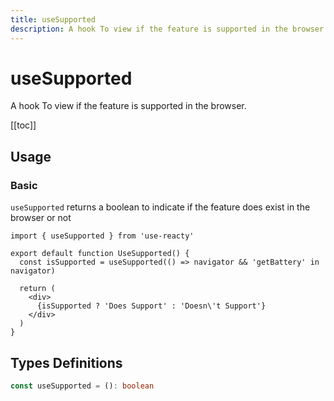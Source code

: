 ```yaml
---
title: useSupported
description: A hook To view if the feature is supported in the browser.
---
```


# useSupported

A hook To view if the feature is supported in the browser.

[[toc]]

## Usage

### Basic

`useSupported` returns a boolean to indicate if the feature does exist in the browser or not

```tsx
import { useSupported } from 'use-reacty'

export default function UseSupported() {
  const isSupported = useSupported(() => navigator && 'getBattery' in navigator)

  return (
    <div>
      {isSupported ? 'Does Support' : 'Doesn\'t Support'}
    </div>
  )
}
```

<div>
<div ref="demo"></div>
</div>

## Types Definitions

```ts
const useSupported = (): boolean
```

<script setup>
import { createElement } from 'react'
import { createRoot } from 'react-dom/client'
import { ref, onMounted } from 'vue'
import UseSupported from './use-supported.tsx'

const demo = ref()

onMounted(() => {
  const root = createRoot(demo.value)
  root.render(createElement(UseSupported, {}, null))
})

</script>
